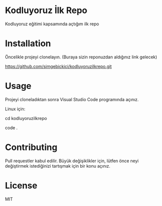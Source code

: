 # Kodluyoruz İlk Repo
 Kodluyoruz eğitimi kapsamında açtığım ilk repo

# Installation
Öncelikle projeyi clonelayın. (Buraya sizin reponuzdan aldığınız link gelecek)

 https://github.com/simgebickici/kodluyoruzilkrepo.git

# Usage
Projeyi cloneladıktan sonra Visual Studio Code programında açınız.

Linux için:

cd kodluyoruzilkrepo

code .

# Contributing
Pull requestler kabul edilir. Büyük değişiklikler için, lütfen önce neyi değiştirmek istediğinizi tartışmak için bir konu açınız.

# License
MIT